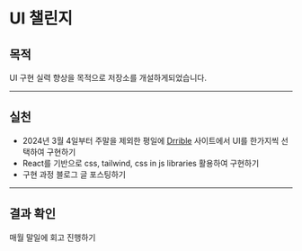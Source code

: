 # UI 챌린지

## 목적

UI 구현 실력 향상을 목적으로 저장소를 개설하게되었습니다.

--- 

## 실천

- 2024년 3월 4일부터 주말을 제외한 평일에 [Drrible](https://dribbble.com/following) 사이트에서 UI를 한가지씩 선택하여 구현하기 
- React를 기반으로 css, tailwind, css in js libraries 활용하여 구현하기
- 구현 과정 블로그 글 포스팅하기

--- 

## 결과 확인

매월 말일에 회고 진행하기